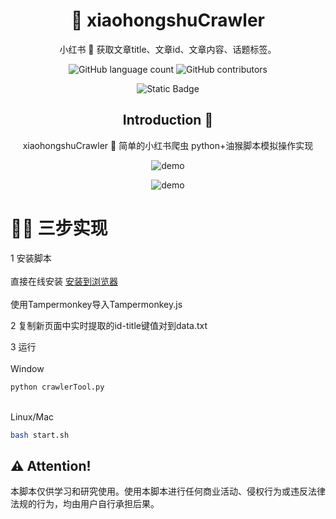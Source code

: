 

<div align=center>

# 🍠 xiaohongshuCrawler
小红书 📕 获取文章title、文章id、文章内容、话题标签。


![GitHub language count](https://img.shields.io/github/languages/count/mcxiaoxiao/xiaohongshuCrawler)
![GitHub contributors](https://img.shields.io/github/contributors/mcxiaoxiao/xiaohongshuCrawler)





 
![Static Badge](https://img.shields.io/badge/Last_verified-2024.11.29-green)

## Introduction :raised_hands:




xiaohongshuCrawler 📕 简单的小红书爬虫
python+油猴脚本模拟操作实现


 ![demo](https://github.com/mcxiaoxiao/xiaohongshuCrawler/blob/main/demo1.gif)

  ![demo](https://github.com/mcxiaoxiao/xiaohongshuCrawler/blob/main/demo2.png)

</div>
 
 
# 👌🏻 三步实现 

1 安装脚本
</br>
</br>直接在线安装 [安装到浏览器](https://greasyfork.org/zh-CN/scripts/482536-%E5%B0%8F%E7%BA%A2%E4%B9%A6%E7%BD%91%E9%A1%B5%E7%88%AC%E5%8F%96id%E5%92%8C%E6%A0%87%E9%A2%98)
</br>
</br>使用Tampermonkey导入Tampermonkey.js

2 复制新页面中实时提取的id-title键值对到data.txt

3 运行
</br>
</br>Window
```bash
python crawlerTool.py
```
</br>Linux/Mac
 ```bash
bash start.sh
```
## ⚠ Attention! 
本脚本仅供学习和研究使用。使用本脚本进行任何商业活动、侵权行为或违反法律法规的行为，均由用户自行承担后果。
